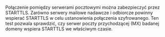 Połączenie pomiędzy serwerami pocztowymi można zabezpieczyć przez STARTTLS. 
Zarówno serwery mailowe nadawcze i odbiorcze powinny wspierać STARTTLS w 
celu ustanowienia połączenia szyfrowanego. Ten test pozwala sprawdzić, czy 
serwer poczty przychodzącej (MX) badanej domeny wspiera STARTTLS we 
właściwym czasie.
